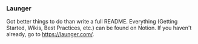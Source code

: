 ### Launger
Got better things to do than write a full README.
Everything (Getting Started, Wikis, Best Practices, etc.) can be found on Notion.
If you haven't already, go to https://launger.com/.